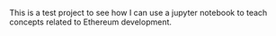 This is a test project to see how I can use a jupyter notebook to teach concepts related to Ethereum development.
